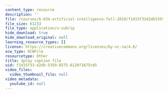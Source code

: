 ```yaml
---
content_type: resource
description: ''
file: /courses/6-034-artificial-intelligence-fall-2010/f1d15f33d2db535985756126f1675c65_L73hY1pBcQI.vtt
file_size: 61233
file_type: application/x-subrip
hide_download: true
hide_download_original: null
learning_resource_types: []
license: https://creativecommons.org/licenses/by-nc-sa/4.0/
ocw_type: OCWFile
resourcetype: Other
title: 3play caption file
uid: f1d15f33-d2db-5359-8575-6126f1675c65
video_files:
  video_thumbnail_file: null
video_metadata:
  youtube_id: null
---
```


